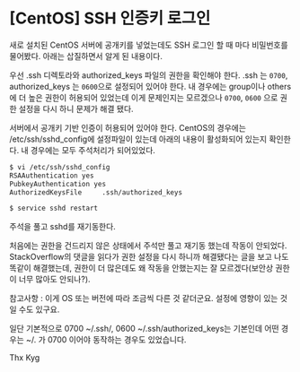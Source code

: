# [CentOS] SSH 인증키 로그인

새로 설치된 CentOS 서버에 공개키를 넣었는데도 SSH 로그인 할 때 마다 비밀번호를 물어봤다. 아래는 삽질하면서 알게 된 내용이다.

우선 .ssh 디렉토라와 authorized_keys 파일의 권한을 확인해야 한다.
.ssh 는 `0700`, authorized_keys 는 `0600`으로 설정되어 있어야 한다.
내 경우에는 group이나 others에 더 높은 권한이 허용되어 있었는데 이게 문제인지는 모르겠으나 `0700`, `0600` 으로 권한 설정을 다시 하니 문제가 해결 됐다.

서버에서 공개키 기반 인증이 허용되어 있어야 한다. CentOS의 경우에는 /etc/ssh/sshd_config에 설정파일이 있는데
아래의 내용이 활성화되어 있는지 확인한다. 내 경우에는 모두 주석처리가 되어있었다.

```bash
$ vi /etc/ssh/sshd_config
RSAAuthentication yes
PubkeyAuthentication yes
AuthorizedKeysFile     .ssh/authorized_keys

$ service sshd restart
```

주석을 풀고 sshd를 재기동한다.

처음에는 권한을 건드리지 않은 상태에서 주석만 풀고 재기동 했는데 작동이 안되었다. StackOverflow의 댓글을 읽다가 권한 설정을 다시 하니까
해결됐다는 글을 보고 나도 똑같이 해결했는데, 권한이 더 많은데도 왜 작동을 안했는지는 잘 모르겠다(보안상 권한이 너무 많아도 안되나?).

참고사항 : 이게 OS 또는 버전에 따라 조금씩 다른 것 같더군요. 설정에 영향이 있는 것일 수도 있구요.

일단 기본적으로 0700 ~/.ssh/, 0600 ~/.ssh/authorized_keys는 기본인데 어떤 경우는 ~/. 가 0700 이어야 동작하는 경우도 있었습니다.


Thx Kyg